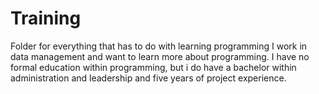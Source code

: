 # Training
Folder for everything that has to do with learning programming
I work in data management and want to learn more about programming. I have no formal education within programming, but i do have a bachelor within administration and leadership and five years of project experience.
